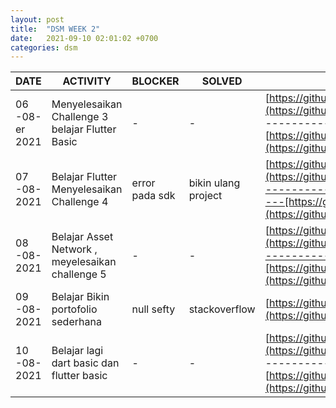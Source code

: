 ```yaml
---
layout: post
title:  "DSM WEEK 2"
date:   2021-09-10 02:01:02 +0700
categories: dsm
---
```

| DATE | ACTIVITY | BLOCKER | SOLVED | REPOSITORY |
| --- | --- | --- | --- | --- |
| 06 -08-er 2021 | Menyelesaikan Challenge 3 belajar Flutter Basic | - | - | [https://github.com/thefvnday/Flutter\_Basic.gi](https://github.com/thefvnday/Flutter_Basic.git)t ------------------------------------------------[https://github.com/thefvnday/RefactoryChallengeDay3.git](https://github.com/thefvnday/RefactoryChallengeDay3.git) |
| 07 -08- 2021 | Belajar Flutter Menyelesaikan Challenge 4 | error pada sdk | bikin ulang project | [https://github.com/thefvnday/RefactoryChallengeDay4.git](https://github.com/thefvnday/RefactoryChallengeDay4.git)------------------------------------------------[https://github.com/thefvnday/Flutter\_Basic.git](https://github.com/thefvnday/Flutter_Basic.git) |
| 08 -08- 2021 | Belajar Asset Network , meyelesaikan challenge 5 | - | - | [https://github.com/thefvnday/Flutter\_Basic.git](https://github.com/thefvnday/Flutter_Basic.git)------------------------------------------------[https://github.com/thefvnday/RefactoryChallengeDay5.git](https://github.com/thefvnday/RefactoryChallengeDay5.git) |
| 09 -08-2021 | Belajar Bikin portofolio sederhana | null sefty | stackoverflow | [https://github.com/thefvnday/Flutter\_Portofolio.git](https://github.com/thefvnday/Flutter_Portofolio.git) |
| 10 -08- 2021 | Belajar lagi dart basic dan flutter basic | - | - | [https://github.com/thefvnday/Flutter\_Basic.git](https://github.com/thefvnday/Flutter_Basic.git) ------------------------------------------------[https://github.com/thefvnday/Dart\_Basic.git](https://github.com/thefvnday/Dart_Basic.git) |
